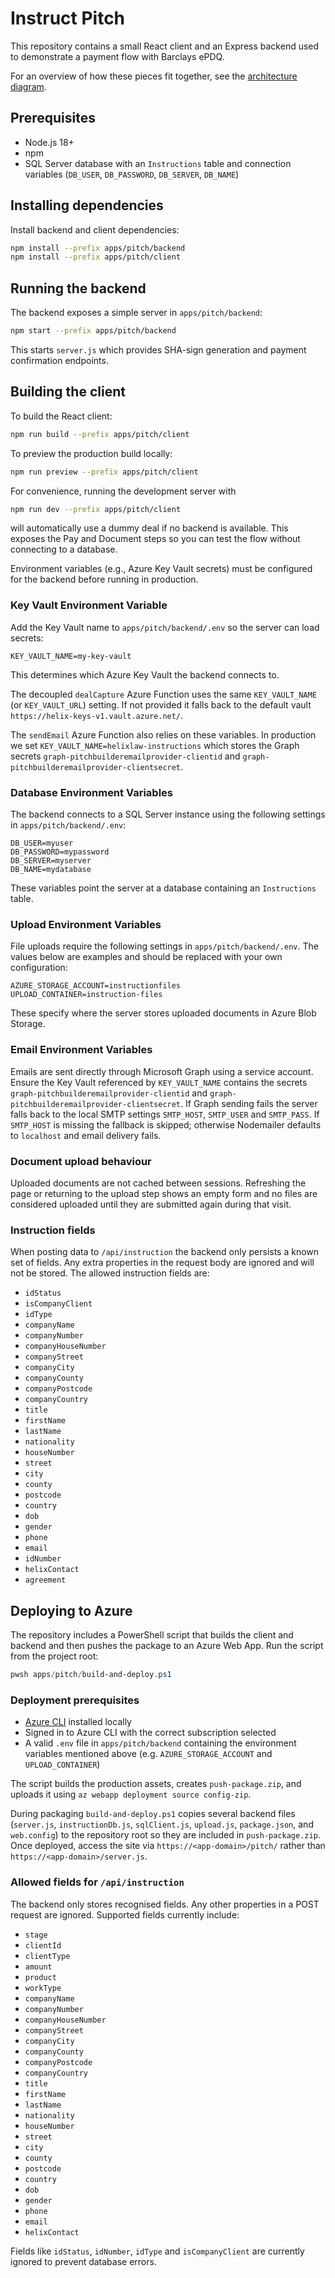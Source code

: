 # Instruct Pitch

This repository contains a small React client and an Express backend used to demonstrate a payment flow with Barclays ePDQ.

For an overview of how these pieces fit together, see the [architecture diagram](docs/architecture.md).

## Prerequisites
- Node.js 18+
- npm
- SQL Server database with an `Instructions` table and connection variables (`DB_USER`, `DB_PASSWORD`, `DB_SERVER`, `DB_NAME`)

## Installing dependencies
Install backend and client dependencies:

```bash
npm install --prefix apps/pitch/backend
npm install --prefix apps/pitch/client
```

## Running the backend
The backend exposes a simple server in `apps/pitch/backend`:

```bash
npm start --prefix apps/pitch/backend
```

This starts `server.js` which provides SHA-sign generation and payment confirmation endpoints.

## Building the client
To build the React client:

```bash
npm run build --prefix apps/pitch/client
```

To preview the production build locally:

```bash
npm run preview --prefix apps/pitch/client
```

For convenience, running the development server with

```bash
npm run dev --prefix apps/pitch/client
```

will automatically use a dummy deal if no backend is available. This exposes the
Pay and Document steps so you can test the flow without connecting to a
database.


Environment variables (e.g., Azure Key Vault secrets) must be configured for the backend before running in production.

### Key Vault Environment Variable

Add the Key Vault name to `apps/pitch/backend/.env` so the server can load secrets:

```
KEY_VAULT_NAME=my-key-vault
```

This determines which Azure Key Vault the backend connects to.

The decoupled `dealCapture` Azure Function uses the same `KEY_VAULT_NAME` (or
`KEY_VAULT_URL`) setting. If not provided it falls back to the default vault
`https://helix-keys-v1.vault.azure.net/`.

The `sendEmail` Azure Function also relies on these variables. In production we
set `KEY_VAULT_NAME=helixlaw-instructions` which stores the Graph secrets
`graph-pitchbuilderemailprovider-clientid` and
`graph-pitchbuilderemailprovider-clientsecret`.

### Database Environment Variables

The backend connects to a SQL Server instance using the following settings in `apps/pitch/backend/.env`:

```
DB_USER=myuser
DB_PASSWORD=mypassword
DB_SERVER=myserver
DB_NAME=mydatabase
```

These variables point the server at a database containing an `Instructions` table.


### Upload Environment Variables

File uploads require the following settings in `apps/pitch/backend/.env`. The
values below are examples and should be replaced with your own configuration:
```
AZURE_STORAGE_ACCOUNT=instructionfiles
UPLOAD_CONTAINER=instruction-files
```

These specify where the server stores uploaded documents in Azure Blob Storage.

### Email Environment Variables

Emails are sent directly through Microsoft Graph using a service account.
Ensure the Key Vault referenced by `KEY_VAULT_NAME` contains the secrets `graph-pitchbuilderemailprovider-clientid` and `graph-pitchbuilderemailprovider-clientsecret`. If Graph sending fails the server falls back to the local SMTP settings `SMTP_HOST`, `SMTP_USER` and `SMTP_PASS`.
If `SMTP_HOST` is missing the fallback is skipped; otherwise Nodemailer defaults
to `localhost` and email delivery fails.

### Document upload behaviour

Uploaded documents are not cached between sessions. Refreshing the page or returning to the upload step shows an empty form and no files are considered uploaded until they are submitted again during that visit.

### Instruction fields

When posting data to `/api/instruction` the backend only persists a known set of
fields. Any extra properties in the request body are ignored and will not be
stored. The allowed instruction fields are:

- `idStatus`
- `isCompanyClient`
- `idType`
- `companyName`
- `companyNumber`
- `companyHouseNumber`
- `companyStreet`
- `companyCity`
- `companyCounty`
- `companyPostcode`
- `companyCountry`
- `title`
- `firstName`
- `lastName`
- `nationality`
- `houseNumber`
- `street`
- `city`
- `county`
- `postcode`
- `country`
- `dob`
- `gender`
- `phone`
- `email`
- `idNumber`
- `helixContact`
- `agreement`


## Deploying to Azure

The repository includes a PowerShell script that builds the client and backend
and then pushes the package to an Azure Web App. Run the script from the project
root:

```powershell
pwsh apps/pitch/build-and-deploy.ps1
```

### Deployment prerequisites

- [Azure CLI](https://learn.microsoft.com/cli/azure/install-azure-cli) installed
  locally
- Signed in to Azure CLI with the correct subscription selected
- A valid `.env` file in `apps/pitch/backend` containing the environment
  variables mentioned above (e.g. `AZURE_STORAGE_ACCOUNT` and
  `UPLOAD_CONTAINER`)

The script builds the production assets, creates `push-package.zip`, and uploads
it using `az webapp deployment source config-zip`.

During packaging `build-and-deploy.ps1` copies several backend files
(`server.js`, `instructionDb.js`, `sqlClient.js`, `upload.js`, `package.json`,
and `web.config`) to the repository root so they are included in
`push-package.zip`. Once deployed, access the site via
`https://<app-domain>/pitch/` rather than `https://<app-domain>/server.js`.

### Allowed fields for `/api/instruction`

The backend only stores recognised fields. Any other properties in a POST request
are ignored. Supported fields currently include:

- `stage`
- `clientId`
- `clientType`
- `amount`
- `product`
- `workType`
- `companyName`
- `companyNumber`
- `companyHouseNumber`
- `companyStreet`
- `companyCity`
- `companyCounty`
- `companyPostcode`
- `companyCountry`
- `title`
- `firstName`
- `lastName`
- `nationality`
- `houseNumber`
- `street`
- `city`
- `county`
- `postcode`
- `country`
- `dob`
- `gender`
- `phone`
- `email`
- `helixContact`

Fields like `idStatus`, `idNumber`, `idType` and `isCompanyClient` are currently
ignored to prevent database errors.